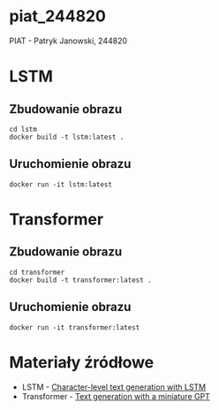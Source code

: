 # piat_244820
PIAT - Patryk Janowski, 244820

# LSTM

## Zbudowanie obrazu
```shell
cd lstm
docker build -t lstm:latest .
```

## Uruchomienie obrazu
```shell
docker run -it lstm:latest
```

# Transformer
## Zbudowanie obrazu

```shell
cd transformer
docker build -t transformer:latest .
```

## Uruchomienie obrazu
```shell
docker run -it transformer:latest
```

# Materiały źródłowe
* LSTM - [Character-level text generation with LSTM](https://keras.io/examples/generative/lstm_character_level_text_generation/)
* Transformer - [Text generation with a miniature GPT
](https://keras.io/examples/generative/text_generation_with_miniature_gpt/)